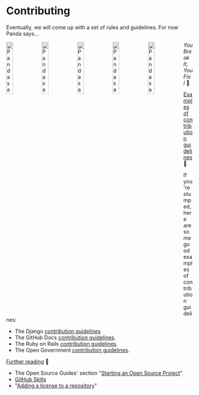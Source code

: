 <!-- markdownlint-disable MD025 MD026 MD033 MD036 MD041 -->
<!-- omit in toc -->
# Contributing

Eventually, we will come up with a set of rules and guidelines. For now Panda says...

<div style="width:100%;clear:float;">
<img src="https://github.com/ulynks/www/assets/8126807/51670ad7-3c01-43c1-84cc-aa8ab7f6f545" style="float:left;width:19%;margin:0;padding:0;" alt="Panda says You Break It, You Fix It!">
<img src="https://github.com/ulynks/www/assets/8126807/2e68d726-b355-4ff3-ab14-933c40f64d99" style="float:left;width:19%;margin:0;padding:0;" alt="Panda says You Break It, You Fix It!">
<img src="https://github.com/ulynks/www/assets/8126807/968ee425-24cf-41fa-a843-4375e8b8b0f1" style="float:left;width:19%;margin:0;padding:0;" alt="Panda says You Break It, You Fix It!">
<img src="https://github.com/ulynks/www/assets/8126807/da6e68dc-3a78-477b-b3a1-c60fc7c2809c" style="float:left;width:19%;margin:0;padding:0;" alt="Panda says You Break It, You Fix It!">
<img src="https://github.com/ulynks/www/assets/8126807/645ea23b-c588-49b5-964d-f07d78015e0e" style="float:left;width:19%;margin:0;padding:0;" alt="Panda says You Break It, You Fix It!">
</div>

*You Break It, You Fix I* 🐼

[Examples of contribution guidelines](https://docs.github.com/en/communities/setting-up-your-project-for-healthy-contributions/setting-guidelines-for-repository-contributors#examples-of-contribution-guidelines) 🔗

If you're stumped, here are some good examples of contribution guidelines:

- The Django [contribution guidelines](https://github.com/django/django/blob/main/CONTRIBUTING.rst)
- The GitHub Docs [contribution guidelines](https://docs.github.com/en/contributing).
- The Ruby on Rails [contribution guidelines](https://github.com/rails/rails/blob/main/CONTRIBUTING.md).
- The Open Government [contribution guidelines](https://github.com/opengovernment/opengovernment/blob/master/CONTRIBUTING.md).

[Further reading](https://docs.github.com/en/communities/setting-up-your-project-for-healthy-contributions/setting-guidelines-for-repository-contributors#further-reading) 🔗

- The Open Source Guides' section "[Starting an Open Source Project](https://opensource.guide/starting-a-project/)"
- [GitHub Skills](https://skills.github.com/)
- "[Adding a license to a repository](https://docs.github.com/en/communities/setting-up-your-project-for-healthy-contributions/adding-a-license-to-a-repository)"

<!--

![_5991b756-7e27-465a-931e-7258804d7eed](https://github.com/ulynks/www/assets/8126807/51670ad7-3c01-43c1-84cc-aa8ab7f6f545)
![_fc5aa069-01a9-497a-aab0-89beadfaca2f](https://github.com/ulynks/www/assets/8126807/2e68d726-b355-4ff3-ab14-933c40f64d99)
![pandas with tools You Break It, You Fix It 2](https://github.com/ulynks/www/assets/8126807/968ee425-24cf-41fa-a843-4375e8b8b0f1)
![pandas with tools You Break It, You Fix It 3](https://github.com/ulynks/www/assets/8126807/da6e68dc-3a78-477b-b3a1-c60fc7c2809c)
![pandas with tools You Break It, You Fix It](https://github.com/ulynks/www/assets/8126807/645ea23b-c588-49b5-964d-f07d78015e0e)

-->
